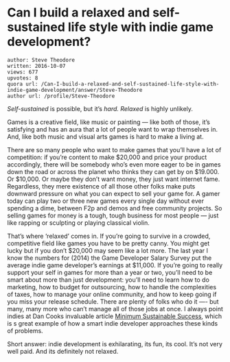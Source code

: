 # Can I build a relaxed and self-sustained life style with indie game development?

	author: Steve Theodore
	written: 2016-10-07
	views: 677
	upvotes: 8
	quora url: /Can-I-build-a-relaxed-and-self-sustained-life-style-with-indie-game-development/answer/Steve-Theodore
	author url: /profile/Steve-Theodore


_Self-sustained_  is possible, but it’s _hard. Relaxed_ is highly unlikely.

Games is a creative field, like music or painting — like both of those, it’s satisfying and has an aura that a lot of people want to wrap themselves in. And, like both music and visual arts games is hard to make a living at.

There are so many people who want to make games that you’ll have a lot of competition: if you’re content to make $20,000 and price your product accordingly, there will be somebody who’s even more eager to be in games down the road or across the planet who thinks they can get by on $19.000. Or $10,000. Or maybe they don’t want money, they just want internet fame. Regardless, they mere existence of all those other folks make puts downward pressure on what you can expect to sell your game for. A gamer today can play two or three new games every single day without ever spending a dime, between F2p and demos and free community projects. So selling games for money is a tough, tough business for most people — just like rapping or sculpting or playing classical violin.

That’s where ‘relaxed’ comes in. If you’re going to survive in a crowded, competitive field like games you have to be pretty canny. You might get lucky but if you don’t $20,000 may seem like a lot more. The last year I know the numbers for (2014) the Game Developer Salary Survey put the average indie game developer’s earnings at $11,000. If you’re going to really support your self in games for more than a year or two, you’ll need to be smart about more than just development: you’ll need to learn how to do marketing, how to budget for outsourcing, how to handle the complexities of taxes, how to manage your online community, and how to keep going if you miss your release schedule. There are plenty of folks who do it —- but many, many more who can’t manage all of those jobs at once. I always point indies at Dan Cooks invaluable article [Minimum Sustainable Success](http://www.lostgarden.com/2015/04/minimum-sustainable-success.html), which is s great example of how a smart indie developer approaches these kinds of problems.

Short answer: indie development is exhilarating, its fun, its cool. It’s not very well paid. And its definitely not relaxed.

